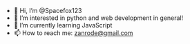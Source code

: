 - 👋 Hi, I’m @Spacefox123
- 👀 I’m interested in python and web development in general! 
- 🌱 I’m currently learning JavaScript
- 📫 How to reach me: zanrode@gmail.com

<!---
Spacefox123/Spacefox123 is a ✨ special ✨ repository because its `README.md` (this file) appears on your GitHub profile.
You can click the Preview link to take a look at your changes.
--->

